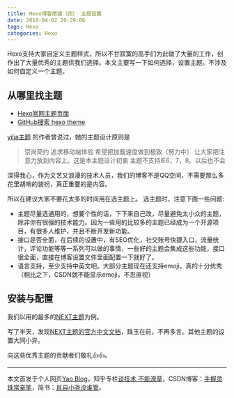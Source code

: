 ```yaml
---
title: Hexo博客搭建（四） 主题设置
date: 2018-04-02 20:29:06
tags: Hexo
categories: Hexo
---
```


Hexo支持大家自定义主题样式，所以不甘寂寞的高手们为此做了大量的工作，创作出了大量优秀的主题供我们选择。本文主要写一下如何选择，设置主题。不涉及如何自定义一个主题。

## 从哪里找主题
* [Hexo官网主题页面](https://hexo.io/themes/)
* [GitHub搜索 hexo theme](https://github.com/search?utf8=✓&q=hexo+theme&type=)


[yilia主题](https://github.com/litten/hexo-theme-yilia) 的作者曾说过，她的主题设计原则是

> 崇尚简约
追求移动端体验
希望把加载速度做到极致（努力中）
让大家把注意力放到内容上。这是本主题设计初衷
主题不支持IE6，7，8。以后也不会

深得我心，作为文艺又浪漫的技术人员，我们的博客不是QQ空间，不需要那么多花里胡哨的装扮，真正重要的是内容。

所以在建议大家不要花太多的时间用在选主题上。
选主题时，注意下面一些问题:

* 主题尽量选通用的，想要个性的话，下下来自己改，尽量避免太小众的主题，除非你有很强的技术能力。因为一些用的比较多的主题已经成为一个开源项目，有很多人维护，并且不断开发新功能。
* 接口是否全面，在后续的设置中，有SEO优化，社交账号快捷入口，流量统计，评论功能等等一系列可以做的事情，一些好的主题会集成这些功能，接口很全面，直接在博客设置文件里面配置一下就好了。
* 语言支持，至少支持中英文吧。大部分主题现在还支持emoji，真的十分优秀（相比之下，CSDN就不能显示emoji，不忍直视）

## 安装与配置
我们以用的最多的[NEXT主题](https://github.com/iissnan/hexo-theme-next)为例。

写了半天，发现[NEXT主题的官方中文文档](https://github.com/theme-next/hexo-theme-next/blob/master/docs/zh-CN/README.md)，珠玉在前，不再多言。其他主题的设置大同小异。

向这些优秀主题的贡献者们敬礼👍👍。

***
本文首发于个人网页[Yao Blog](http://liyaolife.com)，知乎专栏[谈技术 不能潦草](https://zhuanlan.zhihu.com/c_175317330)，CSDN博客：[手握灵珠常奋笔](https://blog.csdn.net/GeneralLi95)，简书：[且自小尧没谁管](https://www.jianshu.com/u/2ad44a001d34)。
